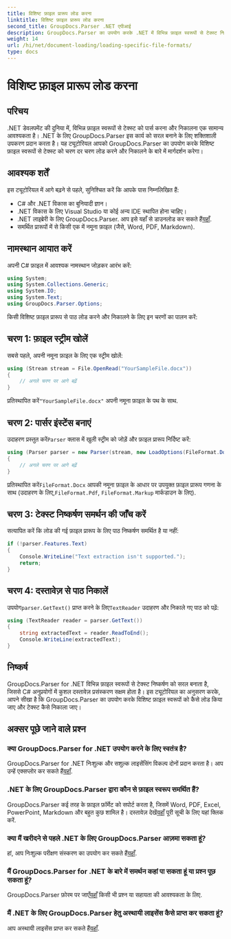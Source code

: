 ```yaml
---
title: विशिष्ट फ़ाइल प्रारूप लोड करना
linktitle: विशिष्ट फ़ाइल प्रारूप लोड करना
second_title: GroupDocs.Parser .NET एपीआई
description: GroupDocs.Parser का उपयोग करके .NET में विभिन्न फ़ाइल स्वरूपों से टेक्स्ट निकालना सीखें। कुशल दस्तावेज़ प्रसंस्करण के लिए चरण-दर-चरण ट्यूटोरियल।
weight: 14
url: /hi/net/document-loading/loading-specific-file-formats/
type: docs
---
```

# विशिष्ट फ़ाइल प्रारूप लोड करना

## परिचय
.NET डेवलपमेंट की दुनिया में, विभिन्न फ़ाइल स्वरूपों से टेक्स्ट को पार्स करना और निकालना एक सामान्य आवश्यकता है। .NET के लिए GroupDocs.Parser इस कार्य को सरल बनाने के लिए शक्तिशाली उपकरण प्रदान करता है। यह ट्यूटोरियल आपको GroupDocs.Parser का उपयोग करके विशिष्ट फ़ाइल स्वरूपों से टेक्स्ट को चरण दर चरण लोड करने और निकालने के बारे में मार्गदर्शन करेगा।
## आवश्यक शर्तें
इस ट्यूटोरियल में आगे बढ़ने से पहले, सुनिश्चित करें कि आपके पास निम्नलिखित हैं:
- C# और .NET विकास का बुनियादी ज्ञान।
- .NET विकास के लिए Visual Studio या कोई अन्य IDE स्थापित होना चाहिए।
-  .NET लाइब्रेरी के लिए GroupDocs.Parser. आप इसे यहाँ से डाउनलोड कर सकते हैं[यहाँ](https://releases.groupdocs.com/parser/net/).
- समर्थित प्रारूपों में से किसी एक में नमूना फ़ाइल (जैसे, Word, PDF, Markdown).

## नामस्थान आयात करें
अपनी C# फ़ाइल में आवश्यक नामस्थान जोड़कर आरंभ करें:
```csharp
using System;
using System.Collections.Generic;
using System.IO;
using System.Text;
using GroupDocs.Parser.Options;
```

किसी विशिष्ट फ़ाइल प्रारूप से पाठ लोड करने और निकालने के लिए इन चरणों का पालन करें:
## चरण 1: फ़ाइल स्ट्रीम खोलें
सबसे पहले, अपनी नमूना फ़ाइल के लिए एक स्ट्रीम खोलें:
```csharp
using (Stream stream = File.OpenRead("YourSampleFile.docx"))
{
    // अगले चरण पर आगे बढ़ें
}
```
 प्रतिस्थापित करें`"YourSampleFile.docx"` अपनी नमूना फ़ाइल के पथ के साथ.
## चरण 2: पार्सर इंस्टेंस बनाएं
 उदाहरण प्रस्तुत करें`Parser` क्लास में खुली स्ट्रीम को जोड़ें और फ़ाइल प्रारूप निर्दिष्ट करें:
```csharp
using (Parser parser = new Parser(stream, new LoadOptions(FileFormat.Docx)))
{
    // अगले चरण पर आगे बढ़ें
}
```
 प्रतिस्थापित करें`FileFormat.Docx` आपकी नमूना फ़ाइल के आधार पर उपयुक्त फ़ाइल प्रारूप गणना के साथ (उदाहरण के लिए,`FileFormat.Pdf`, `FileFormat.Markup` मार्कडाउन के लिए).
## चरण 3: टेक्स्ट निष्कर्षण समर्थन की जाँच करें
सत्यापित करें कि लोड की गई फ़ाइल प्रारूप के लिए पाठ निष्कर्षण समर्थित है या नहीं:
```csharp
if (!parser.Features.Text)
{
    Console.WriteLine("Text extraction isn't supported.");
    return;
}
```
## चरण 4: दस्तावेज़ से पाठ निकालें
 उपयोग`parser.GetText()` प्राप्त करने के लिए`TextReader` उदाहरण और निकाले गए पाठ को पढ़ें:
```csharp
using (TextReader reader = parser.GetText())
{
    string extractedText = reader.ReadToEnd();
    Console.WriteLine(extractedText);
}
```

## निष्कर्ष
GroupDocs.Parser for .NET विभिन्न फ़ाइल स्वरूपों से टेक्स्ट निष्कर्षण को सरल बनाता है, जिससे C# अनुप्रयोगों में कुशल दस्तावेज़ प्रसंस्करण सक्षम होता है। इस ट्यूटोरियल का अनुसरण करके, आपने सीखा है कि GroupDocs.Parser का उपयोग करके विशिष्ट फ़ाइल स्वरूपों को कैसे लोड किया जाए और टेक्स्ट कैसे निकाला जाए।

## अक्सर पूछे जाने वाले प्रश्न
### क्या GroupDocs.Parser for .NET उपयोग करने के लिए स्वतंत्र है?
GroupDocs.Parser for .NET निःशुल्क और सशुल्क लाइसेंसिंग विकल्प दोनों प्रदान करता है। आप उन्हें एक्सप्लोर कर सकते हैं[यहाँ](https://purchase.groupdocs.com/buy).
### .NET के लिए GroupDocs.Parser द्वारा कौन से फ़ाइल स्वरूप समर्थित हैं?
 GroupDocs.Parser कई तरह के फ़ाइल फ़ॉर्मेट को सपोर्ट करता है, जिसमें Word, PDF, Excel, PowerPoint, Markdown और बहुत कुछ शामिल है। दस्तावेज़ देखें[यहाँ](https://tutorials.groupdocs.com/parser/net/) पूरी सूची के लिए यहां क्लिक करें.
### क्या मैं खरीदने से पहले .NET के लिए GroupDocs.Parser आज़मा सकता हूं?
 हां, आप निःशुल्क परीक्षण संस्करण का उपयोग कर सकते हैं[यहाँ](https://releases.groupdocs.com/).
### मैं GroupDocs.Parser for .NET के बारे में समर्थन कहां पा सकता हूं या प्रश्न पूछ सकता हूं?
 GroupDocs.Parser फ़ोरम पर जाएँ[यहाँ](https://forum.groupdocs.com/c/parser/17) किसी भी प्रश्न या सहायता की आवश्यकता के लिए.
### मैं .NET के लिए GroupDocs.Parser हेतु अस्थायी लाइसेंस कैसे प्राप्त कर सकता हूं?
 आप अस्थायी लाइसेंस प्राप्त कर सकते हैं[यहाँ](https://purchase.groupdocs.com/temporary-license/).